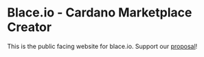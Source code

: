 # Blace.io - Cardano Marketplace Creator

This is the public facing website for blace.io.
Support our [proposal](https://cardano.ideascale.com/a/dtd/368797-48088)!
